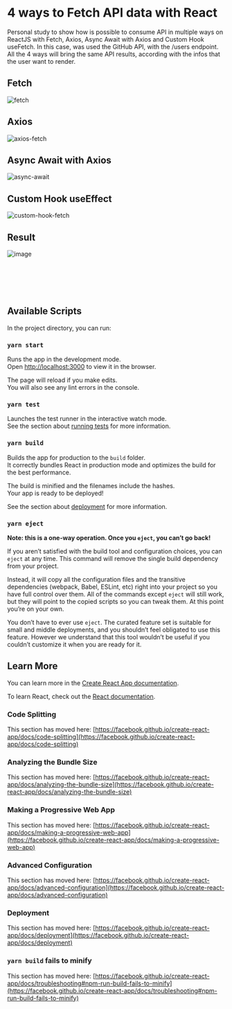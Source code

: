 # 4 ways to Fetch API data with React

Personal study to show how is possible to consume API in multiple ways on ReactJS with Fetch, Axios, Async Await with Axios and Custom Hook useFetch.
In this case, was used the GitHub API, with the /users endpoint. All the 4 ways will bring the same API results, according with the infos that the user want
to render.

## Fetch
![fetch](https://user-images.githubusercontent.com/63374582/139533823-3d613248-a84a-4f85-99cf-56f79a9a0a6c.gif)

## Axios
![axios-fetch](https://user-images.githubusercontent.com/63374582/139533765-574fe883-2f86-4b20-bf35-01434850fb2d.gif)


## Async Await with Axios
![async-await](https://user-images.githubusercontent.com/63374582/139533690-0673e168-8579-4d24-9450-d6ebcc60e77f.gif)

## Custom Hook useEffect
![custom-hook-fetch](https://user-images.githubusercontent.com/63374582/139533867-0840280d-a60b-40cc-9ae1-11f65ed95960.gif)

## Result
![image](https://user-images.githubusercontent.com/63374582/139533917-cc4a3f39-c964-41f2-9e61-56a96b802e2a.png)



<br><br><br><br>


## Available Scripts

In the project directory, you can run:

### `yarn start`

Runs the app in the development mode.\
Open [http://localhost:3000](http://localhost:3000) to view it in the browser.

The page will reload if you make edits.\
You will also see any lint errors in the console.

### `yarn test`

Launches the test runner in the interactive watch mode.\
See the section about [running tests](https://facebook.github.io/create-react-app/docs/running-tests) for more information.

### `yarn build`

Builds the app for production to the `build` folder.\
It correctly bundles React in production mode and optimizes the build for the best performance.

The build is minified and the filenames include the hashes.\
Your app is ready to be deployed!

See the section about [deployment](https://facebook.github.io/create-react-app/docs/deployment) for more information.

### `yarn eject`

**Note: this is a one-way operation. Once you `eject`, you can’t go back!**

If you aren’t satisfied with the build tool and configuration choices, you can `eject` at any time. This command will remove the single build dependency from your project.

Instead, it will copy all the configuration files and the transitive dependencies (webpack, Babel, ESLint, etc) right into your project so you have full control over them. All of the commands except `eject` will still work, but they will point to the copied scripts so you can tweak them. At this point you’re on your own.

You don’t have to ever use `eject`. The curated feature set is suitable for small and middle deployments, and you shouldn’t feel obligated to use this feature. However we understand that this tool wouldn’t be useful if you couldn’t customize it when you are ready for it.

## Learn More

You can learn more in the [Create React App documentation](https://facebook.github.io/create-react-app/docs/getting-started).

To learn React, check out the [React documentation](https://reactjs.org/).

### Code Splitting

This section has moved here: [https://facebook.github.io/create-react-app/docs/code-splitting](https://facebook.github.io/create-react-app/docs/code-splitting)

### Analyzing the Bundle Size

This section has moved here: [https://facebook.github.io/create-react-app/docs/analyzing-the-bundle-size](https://facebook.github.io/create-react-app/docs/analyzing-the-bundle-size)

### Making a Progressive Web App

This section has moved here: [https://facebook.github.io/create-react-app/docs/making-a-progressive-web-app](https://facebook.github.io/create-react-app/docs/making-a-progressive-web-app)

### Advanced Configuration

This section has moved here: [https://facebook.github.io/create-react-app/docs/advanced-configuration](https://facebook.github.io/create-react-app/docs/advanced-configuration)

### Deployment

This section has moved here: [https://facebook.github.io/create-react-app/docs/deployment](https://facebook.github.io/create-react-app/docs/deployment)

### `yarn build` fails to minify

This section has moved here: [https://facebook.github.io/create-react-app/docs/troubleshooting#npm-run-build-fails-to-minify](https://facebook.github.io/create-react-app/docs/troubleshooting#npm-run-build-fails-to-minify)
